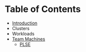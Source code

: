 # Table of Contents

- [Introduction](README.md)
- Clusters
- Workloads
- [Team Machines](team-machines/README.md)
  - [PLSE](team-machines/plse.md)
